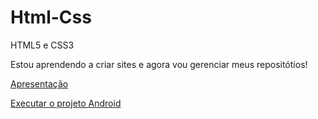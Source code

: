 # Html-Css
 HTML5 e CSS3

Estou aprendendo a criar sites e agora vou gerenciar meus repositótios!

<a href="https://qrjbr.csb.app/">Apresentação

<a href="https://anselmoalegria.github.io/projeto--android/#">Executar o projeto Android
